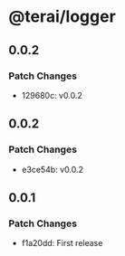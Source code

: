 # @terai/logger

## 0.0.2

### Patch Changes

- 129680c: v0.0.2

## 0.0.2

### Patch Changes

- e3ce54b: v0.0.2

## 0.0.1

### Patch Changes

- f1a20dd: First release
